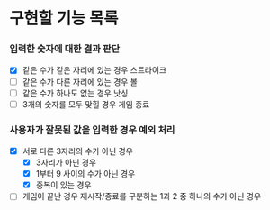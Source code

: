 # 구현할 기능 목록

### 입력한 숫자에 대한 결과 판단

- [x] 같은 수가 같은 자리에 있는 경우 스트라이크
- [ ] 같은 수가 다른 자리에 있는 경우 볼
- [ ] 같은 수가 하나도 없는 경우 낫싱
- [ ] 3개의 숫자를 모두 맞힐 경우 게임 종료

### 사용자가 잘못된 값을 입력한 경우 예외 처리

- [x] 서로 다른 3자리의 수가 아닌 경우
  - [x] 3자리가 아닌 경우
  - [x] 1부터 9 사이의 수가 아닌 경우
  - [x] 중복이 있는 경우
- [ ] 게임이 끝난 경우 재시작/종료를 구분하는 1과 2 중 하나의 수가 아닌 경우
